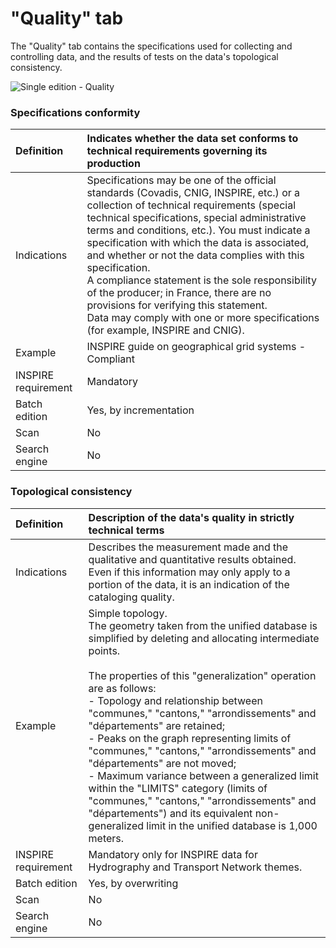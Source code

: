 # "Quality" tab

The "Quality" tab contains the specifications used for collecting and controlling data, and the results of tests on the data's topological consistency.

![Single edition - Quality](/en/images/inv_edit_one_quality.png "Single edition - Quality tab")

### Specifications conformity

| Definition          | Indicates whether the data set conforms to technical requirements governing its production |
| :------------------ | :---------------------------- |
| Indications         | Specifications may be one of the official standards (Covadis, CNIG, INSPIRE, etc.) or a collection of technical requirements (special technical specifications, special administrative terms and conditions, etc.). You must indicate a specification with which the data is associated, and whether or not the data complies with this specification.<br />A compliance statement is the sole responsibility of the producer; in France, there are no provisions for verifying this statement.<br />Data may comply with one or more specifications (for example, INSPIRE and CNIG). |
| Example             | INSPIRE guide on geographical grid systems - Compliant |
| INSPIRE requirement   | Mandatory                   |
| Batch edition     | Yes, by incrementation           |
| Scan                | No                           |
| Search engine | No                         |

### Topological consistency

| Definition          | Description of the data's quality in strictly technical terms |
| :------------------ | :---------------------------- |
| Indications         | Describes the measurement made and the qualitative and quantitative results obtained. Even if this information may only apply to a portion of the data, it is an indication of the cataloging quality. |
| Example             | Simple topology.<br />The geometry taken from the unified database is simplified by deleting and allocating intermediate points.<br /><br />The properties of this "generalization" operation are as follows:<br /> - Topology and relationship between "communes," "cantons," "arrondissements" and "départements" are retained;<br /> - Peaks on the graph representing limits of "communes," "cantons," "arrondissements" and "départements" are not moved;<br /> - Maximum variance between a generalized limit within the "LIMITS" category (limits of "communes," "cantons," "arrondissements" and "départements") and its equivalent non-generalized limit in the unified database is 1,000 meters. |
| INSPIRE requirement   | Mandatory only for INSPIRE data for Hydrography and Transport Network themes. |
| Batch edition     | Yes, by overwriting           |
| Scan                | No                           |
| Search engine | No                         |
